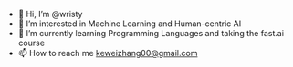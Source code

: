 - 👋 Hi, I’m @wristy
- 👀 I’m interested in Machine Learning and Human-centric AI
- 🌱 I’m currently learning Programming Languages and taking the fast.ai course
- 📫 How to reach me keweizhang00@gmail.com

<!---
wristy/wristy is a ✨ special ✨ repository because its `README.md` (this file) appears on your GitHub profile.
You can click the Preview link to take a look at your changes.
--->
